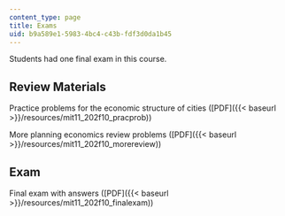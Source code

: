 ```yaml
---
content_type: page
title: Exams
uid: b9a589e1-5983-4bc4-c43b-fdf3d0da1b45
---
```


Students had one final exam in this course.

Review Materials
----------------

Practice problems for the economic structure of cities ([PDF]({{< baseurl >}}/resources/mit11_202f10_pracprob))

More planning economics review problems ([PDF]({{< baseurl >}}/resources/mit11_202f10_morereview))

Exam
----

Final exam with answers ([PDF]({{< baseurl >}}/resources/mit11_202f10_finalexam))